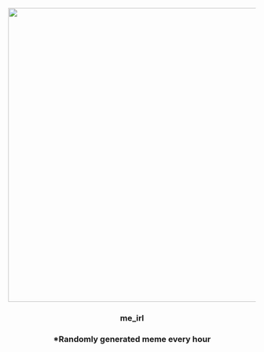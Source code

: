 <p align="center">
        <img src="https://i.redd.it/tyzgz42p26291.png" width="600" height="600">
        </p>
        <h3 align="center">me_irl</h3>
        <h3 align="center">*Randomly generated meme every hour</h3>
    